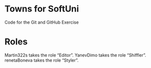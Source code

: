 # Towns for SoftUni
Code for the Git and GitHub Exercise

# Roles
  Martin322s takes the role “Editor”.
  YanevDimo takes the role “Shiffler”.
  renetaBoneva takes the role “Styler”.